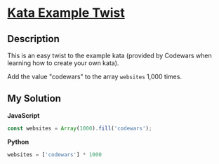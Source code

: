 # [Kata Example Twist](https://www.codewars.com/kata/525c1a07bb6dda6944000031)

## Description

This is an easy twist to the example kata (provided by Codewars when learning how to create your own kata).

Add the value "codewars" to the array `websites` 1,000 times.

## My Solution

**JavaScript**

```js
const websites = Array(1000).fill('codewars');
```

**Python**

```py
websites = ['codewars'] * 1000
```
